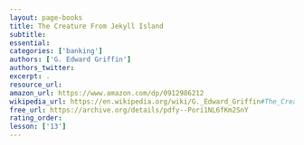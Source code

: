 ```yaml
---
layout: page-books
title: The Creature From Jekyll Island
subtitle: 
essential: 
categories: ['banking']
authors: ['G. Edward Griffin']
authors_twitter: 
excerpt: .
resource_url: 
amazon_url: https://www.amazon.com/dp/0912986212
wikipedia_url: https://en.wikipedia.org/wiki/G._Edward_Griffin#The_Creature_from_Jekyll_Island
free_url: https://archive.org/details/pdfy--Pori1NL6fKm2SnY
rating_order: 
lesson: ['13']
---
```

